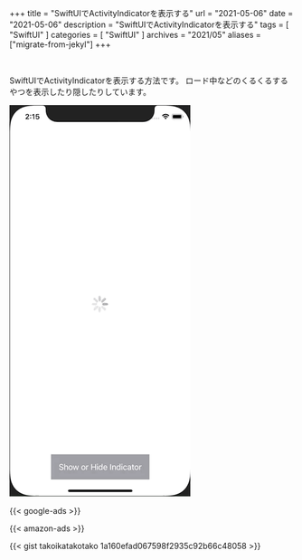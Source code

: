 +++
title =  "SwiftUIでActivityIndicatorを表示する"
url = "2021-05-06"
date = "2021-05-06"
description = "SwiftUIでActivityIndicatorを表示する"
tags = [
  "SwiftUI"
]
categories = [
  "SwiftUI"
]
archives = "2021/05"
aliases = ["migrate-from-jekyl"]
+++

<br>

SwiftUIでActivityIndicatorを表示する方法です。
ロード中などのくるくるするやつを表示したり隠したりしています。

![ActivityIndicator](1.gif)

<!-- Google Ads -->
{{< google-ads >}}

<!-- Amazon Ads -->
{{< amazon-ads >}}

{{< gist takoikatakotako 1a160efad067598f2935c92b66c48058 >}}

